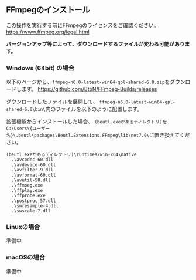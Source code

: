 ## FFmpegのインストール
この操作を実行する前にFFmpegのライセンスをご確認ください。
https://www.ffmpeg.org/legal.html

**バージョンアップ等によって、ダウンロードするファイルが変わる可能があります。**

### Windows (64bit) の場合
以下のページから、`ffmpeg-n6.0-latest-win64-gpl-shared-6.0.zip`をダウンロードします。
https://github.com/BtbN/FFmpeg-Builds/releases

ダウンロードしたファイルを展開して、
`ffmpeg-n6.0-latest-win64-gpl-shared-6.0\bin\`内のファイルを以下のように配置します。

拡張機能からインストールした場合、
`(beutl.exeがあるディレクトリ)`を`C:\Users\{ユーザー名}\.beutl\packages\Beutl.Extensions.FFmpeg\lib\net7.0\`に置き換えてください。
```
(beutl.exeがあるディレクトリ)\runtimes\win-x64\native
  .\avcodec-60.dll
  .\avdevice-60.dll
  .\avfilter-9.dll
  .\avformat-60.dll
  .\avutil-58.dll
  .\ffmpeg.exe
  .\ffplay.exe
  .\ffprobe.exe
  .\postproc-57.dll
  .\swresample-4.dll
  .\swscale-7.dll
```

### Linuxの場合
準備中

### macOSの場合
準備中